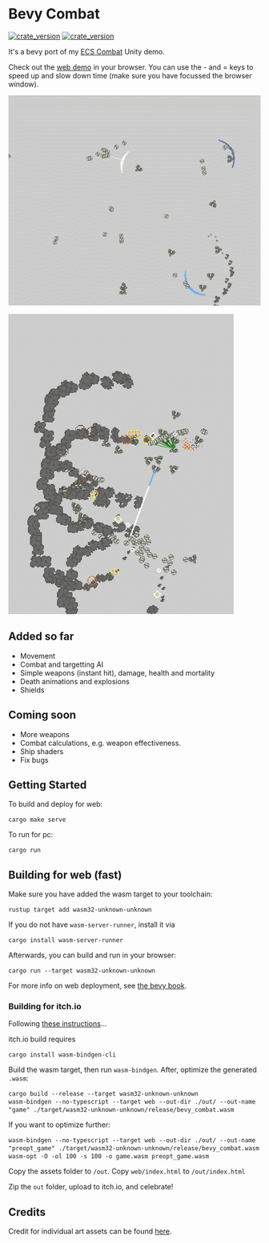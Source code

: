 # Bevy Combat

[![crate_version](https://img.shields.io/crates/v/bevy_combat.svg?style=flat)](https://crates.io/crates/bevy_combat)
[![crate_version](https://img.shields.io/badge/docs-latest-blue.svg?style=flat)](https://docs.rs/bevy_combat)

It's a bevy port of my [ECS Combat](https://github.com/ElliotB256/ECSCombat/) Unity demo.

Check out the [web demo](https://elliotb256.github.io/bevy_combat/) in your browser.
You can use the - and = keys to speed up and slow down time (make sure you have focussed the browser window).

![demo scene](media/demo.gif)

![another scene](media/thumbnail.gif)

## Added so far

* Movement
* Combat and targetting AI
* Simple weapons (instant hit), damage, health and mortality
* Death animations and explosions
* Shields

## Coming soon

* More weapons
* Combat calculations, e.g. weapon effectiveness.
* Ship shaders
* Fix bugs

## Getting Started

To build and deploy for web:
```
cargo make serve
```

To run for pc:
```
cargo run
```

## Building for web (fast)

Make sure you have added the wasm target to your toolchain:
```
rustup target add wasm32-unknown-unknown
```

If you do not have `wasm-server-runner`, install it via
```
cargo install wasm-server-runner
```

Afterwards, you can build and run in your browser:
```
cargo run --target wasm32-unknown-unknown
```

For more info on web deployment, see [the bevy book](https://bevy-cheatbook.github.io/platforms/wasm.html).

### Building for itch.io

Following [these instructions](https://bevy-cheatbook.github.io/platforms/wasm/webpage.html)...

itch.io build requires
```
cargo install wasm-bindgen-cli
```

Build the wasm target, then run `wasm-bindgen`. After, optimize the generated `.wasm`:
```
cargo build --release --target wasm32-unknown-unknown
wasm-bindgen --no-typescript --target web --out-dir ./out/ --out-name "game" ./target/wasm32-unknown-unknown/release/bevy_combat.wasm
```

If you want to optimize further:
```
wasm-bindgen --no-typescript --target web --out-dir ./out/ --out-name "preopt_game" ./target/wasm32-unknown-unknown/release/bevy_combat.wasm
wasm-opt -O -ol 100 -s 100 -o game.wasm preopt_game.wasm
```
Copy the assets folder to `/out`. Copy `web/index.html` to `/out/index.html`

Zip the `out` folder, upload to itch.io, and celebrate!

## Credits

Credit for individual art assets can be found [here](assets/credits.md).
